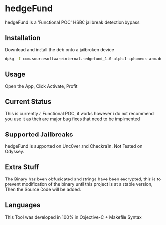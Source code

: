 # hedgeFund

hedgeFund is a 'Functional POC' HSBC jailbreak detection bypass

## Installation

Download and install the deb onto a jailbroken device

```bash
dpkg -I com.sourcesoftwareinternal.hedgefund_1.0-alpha1-iphoneos-arm.deb
```

## Usage

Open the App, Click Activate, Profit

## Current Status
This is currently a Functional POC, it works however i do not recommend you use it as their are major bug fixes that need to be implimented 

## Supported Jailbreaks
hedgeFund is supported on Unc0ver and Checkra1n. Not Tested on Odyssey.

## Extra Stuff

The Binary has been obfusicated and strings have been encrypted, this is to prevent modification of the binary until this project is at a stable version, Then the Source Code will be added.

## Languages
This Tool was developed in 100% in Objective-C + Makefile Syntax
